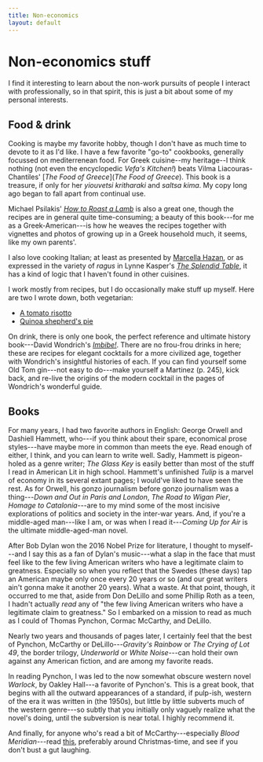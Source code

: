```yaml
---
title: Non-economics
layout: default
---
```

# Non-economics stuff

I find it interesting to learn about the non-work pursuits of people I interact with professionally, so in that spirit, this is just a bit about some of my personal interests.

## Food & drink
Cooking is maybe my favorite hobby, though I don't have as much time to devote to it as I'd like. I have a few favorite "go-to" cookbooks, generally focussed on mediterrenean food. For Greek cuisine--my heritage--I think nothing (not even the encyclopedic *Vefa's Kitchen!*) beats Vilma Liacouras-Chantiles' [*The Food of Greece*](*The Food of Greece*). This book is a treasure, if only for her *yiouvetsi kritharaki* and *saltsa kima*. My copy long ago began to fall apart from continual use.

Michael Psilakis' [*How to Roast a Lamb*](https://www.amazon.com/How-Roast-Lamb-Classic-Cooking/dp/0316041211) is also a great one, though the recipes are in general quite time-consuming; a beauty of this book---for me as a Greek-American---is how he weaves the recipes together with vignettes and photos of growing up in a Greek household much, it seems, like my own parents'.

I also love cooking Italian; at least as presented by [Marcella Hazan](https://www.amazon.com/Essentials-Classic-Italian-Cooking-Marcella/dp/039458404X), or as expressed in the variety of *ragus* in Lynne Kasper's [*The Splendid Table*](https://www.amazon.com/Splendid-Table-Emilia-Romagna-Heartland-Northern/dp/0688089631), it has a kind of logic that I haven't found in other cuisines.

I work mostly from recipes, but I do occasionally make stuff up myself. Here are two I wrote down, both vegetarian:
* [A tomato risotto]({{"\assets\tomato-risotto.pdf"}})
* [Quinoa shepherd's pie]({{"\assets\quinoa-shepherds-pie.pdf"}})

On drink, there is only one book, the perfect reference and ultimate history book---David Wondrich's [*Imbibe!*](https://www.amazon.com/Imbibe-Absinthe-Cocktail-Professor-Featuring/dp/0399532870). There are no frou-frou drinks in here; these are recipes for elegant cocktails for a more civilized age, together with Wondrich's insightful histories of each. If you can find yourself some Old Tom gin---not easy to do---make yourself a Martinez (p. 245), kick back, and re-live the origins of the modern cocktail in the pages of Wondrich's wonderful guide.

## Books
For many years, I had two favorite authors in English: George Orwell and Dashiell Hammett, who---if you think about their spare, economical prose styles---have maybe more in common than meets the eye. Read enough of either, I think, and you can learn to write well. Sadly, Hammett is pigeon-holed as a genre writer; *The Glass Key* is easily better than most of the stuff I read in American Lit in high school. Hammett's unfinished *Tulip* is a marvel of economy in its several extant pages; I would've liked to have seen the rest. As for Orwell, his gonzo journalism before gonzo journalism was a thing---*Down and Out in Paris and London*, *The Road to Wigan Pier*, *Homage to Catalonia*---are to my mind some of the most incisive explorations of politics and society in the inter-war years. And, if you're a middle-aged man---like I am, or was when I read it---*Coming Up for Air* is the ultimate middle-aged-man novel.

After Bob Dylan won the 2016 Nobel Prize for literature, I thought to myself---and I say this as a fan of Dylan's music---what a slap in the face that must feel like to the few living American writers who have a legitimate claim to greatness. Especially so when you reflect that the Swedes (these days) tap an American maybe only once every 20 years or so (and our great writers ain't gonna make it another 20 years). What a waste. At that point, though, it occurred to me that, aside from Don DeLillo and some Phillip Roth as a teen, I hadn't actually *read* any of "the few living American writers who have a legitimate claim to greatness." So I embarked on a mission to read as much as I could of Thomas Pynchon, Cormac McCarthy, and DeLillo.

Nearly two years and thousands of pages later, I certainly feel that the best of Pynchon, McCarthy or DeLillo---*Gravity's Rainbow* or *The Crying of Lot 49*, the border trilogy, *Underworld* or *White Noise*---can hold their own against any American fiction, and are among my favorite reads.

In reading Pynchon, I was led to the now somewhat obscure western novel *Warlock*, by Oakley Hall---a favorite of Pynchon's. This is a great book, that begins with all the outward appearances of a standard, if pulp-ish, western of the era it was written in (the 1950s), but little by little subverts much of the western genre---so subtly that you initially only vaguely realize what the novel's doing, until the subversion is near total. I highly recommend it.

And finally, for anyone who's read a bit of McCarthy---especially *Blood Meridian*---read [this](https://www.theawl.com/2015/12/the-home/), preferably around Christmas-time, and see if you don't bust a gut laughing.
